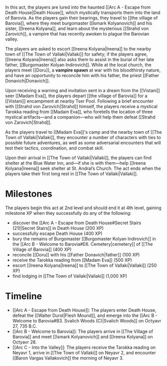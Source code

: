 In this act, the players are lured into the haunted [[Arc A - Escape from Death House|Death House]], which mystically transports them into the land of Barovia. As the players gain their bearings, they travel to [[the village of Barovia]], where they meet burgomaster [[Ismark Kolyanovich]] and his sister, [[Ireena Kolyana]], and learn about the mysterious [[Strahd von Zarovich]], a vampire that has recently awoken to plague the Barovian valley.

The players are asked to escort [[Ireena Kolyana|Ireena]] to the nearby town of [[The Town of Vallaki|Vallaki]] for safety; if the players agree, [[Ireena Kolyana|Ireena]] also asks them to assist in the burial of her late father, [[Burgomaster Kolyan Indirovich]]. While at the local church, the players meet [[Doru]], a **vampire spawn** at war with his bloodthirsty nature, and have an opportunity to reconcile him with his father, the priest [[Father Donavich|Donavich]].

Upon receiving a warning and invitation sent in a dream from the [[Vistani]] seer [[Madam Eva]], the players depart [[the village of Barovia]] for a [[Vistani]] encampment at nearby Tser Pool. Following a brief encounter with [[Strahd von Zarovich|Strahd]] himself, the players receive a mystical Tarokka reading from [[Madam Eva]], who foretells the location of three mystical artifacts—and a companion—who will help them defeat [[Strahd von Zarovich|Strahd]].

As the players travel to [[Madam Eva]]'s camp and the nearby town of [[The Town of Vallaki|Vallaki]], they encounter a number of characters with ties to possible future adventures, as well as some adversarial encounters that will test their tactics, coordination, and combat skill.

Upon their arrival in [[The Town of Vallaki|Vallaki]], the players can find shelter at the Blue Water Inn, and—if she is with them—help [[Ireena Kolyana|Ireena]] seek shelter at St. Andral’s Church. The act ends when the players take their first long rest in [[The Town of Vallaki|Vallaki]].

# Milestones

The players begin this act at 2nd level and should end it at 4th level, gaining milestone XP when they successfully do any of the following:

- discover the [[Arc A - Escape from Death House#Secret Stairs (21)|Secret Stairs]] in Death House (200 XP)
- successfully escape Death House (400 XP)
- bury the remains of Burgomaster [[Burgomaster Kolyan Indirovich]] in the [[Arc B - Welcome to Barovia#E6. Cemetery|cemetery]] of [[The Village of Barovia]] (400 XP)
- reconcile [[Doru]] with his [[Father Donavich|father]] (100 XP)
- receive the Tarokka reading from [[Madam Eva]] (500 XP)
- escort [[Ireena Kolyana|Ireena]] to [[The Town of Vallaki|Vallaki]] (250 XP)
- find lodging in [[The Town of Vallaki|Vallaki]] (1,000 XP)
# Timeline

- [[Arc A - Escape from Death House]]: The players enter Death House, defeat the [[Walter Durst|Flesh Mound]], and emerge into the [[Arc B - Welcome to Barovia#B3. Svalich Woods (C)|Svalich Woods]] on Octyavr 27, 735 B.C.
- [[Arc B - Welcome to Barovia]]: The players arrive in [[The Village of Barovia]] and meet [[Ismark Kolyanovich]] and [[Ireena Kolyana]] on Octyavr 28.
- [[Arc C - Into the Valley]]: The players receive the Tarokka reading on Neyavr 1, arrive in [[The Town of Vallaki]] on Neyavr 2, and encounter [[Baron Vargas Vallakovich]] the morning of Neyavr 3.

